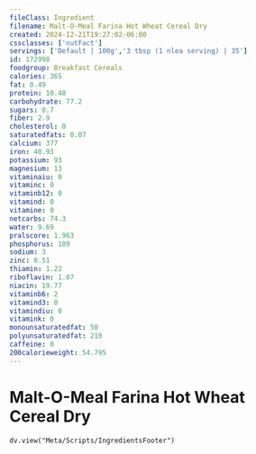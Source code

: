 ```yaml
---
fileClass: Ingredient
filename: Malt-O-Meal Farina Hot Wheat Cereal Dry
created: 2024-12-21T19:27:02-06:00
cssclasses: ['nutFact']
servings: ['Default | 100g','3 tbsp (1 nlea serving) | 35']
id: 172998
foodgroup: Breakfast Cereals
calories: 365
fat: 0.49
protein: 10.48
carbohydrate: 77.2
sugars: 0.7
fiber: 2.9
cholesterol: 0
saturatedfats: 0.07
calcium: 377
iron: 40.93
potassium: 93
magnesium: 13
vitaminaiu: 0
vitaminc: 0
vitaminb12: 0
vitamind: 0
vitamine: 0
netcarbs: 74.3
water: 9.69
pralscore: 1.963
phosphorus: 109
sodium: 3
zinc: 0.51
thiamin: 1.22
riboflavin: 1.07
niacin: 19.77
vitaminb6: 2
vitamind3: 0
vitamindiu: 0
vitamink: 0
monounsaturatedfat: 50
polyunsaturatedfat: 210
caffeine: 0
200calorieweight: 54.795
---
```


# Malt-O-Meal Farina Hot Wheat Cereal Dry

```dataviewjs
dv.view("Meta/Scripts/IngredientsFooter")
```